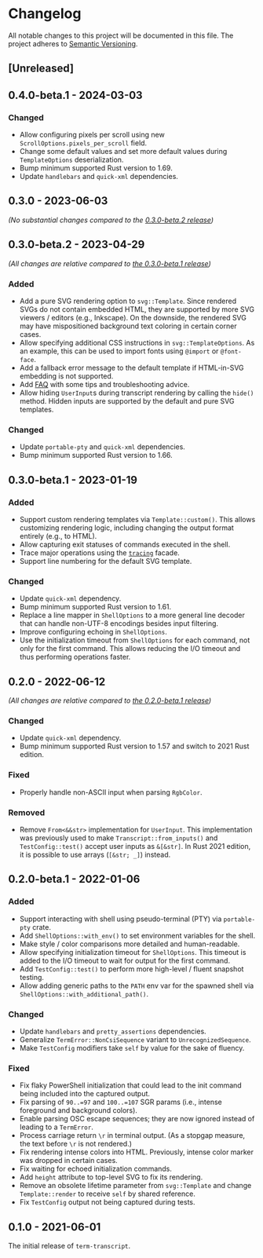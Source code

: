 # Changelog

All notable changes to this project will be documented in this file.
The project adheres to [Semantic Versioning](http://semver.org/spec/v2.0.0.html).

## [Unreleased]

## 0.4.0-beta.1 - 2024-03-03

### Changed

- Allow configuring pixels per scroll using new `ScrollOptions.pixels_per_scroll` field.
- Change some default values and set more default values during `TemplateOptions` deserialization.
- Bump minimum supported Rust version to 1.69.
- Update `handlebars` and `quick-xml` dependencies.

## 0.3.0 - 2023-06-03

*(No substantial changes compared to the [0.3.0-beta.2 release](#030-beta2---2023-04-29))*

## 0.3.0-beta.2 - 2023-04-29

*(All changes are relative compared to [the 0.3.0-beta.1 release](#030-beta1---2023-01-19))*

### Added

- Add a pure SVG rendering option to `svg::Template`. Since rendered SVGs do not contain
  embedded HTML, they are supported by more SVG viewers / editors (e.g., Inkscape).
  On the downside, the rendered SVG may have mispositioned background text coloring
  in certain corner cases.
- Allow specifying additional CSS instructions in `svg::TemplateOptions`.
  As an example, this can be used to import fonts using `@import` or `@font-face`.
- Add a fallback error message to the default template if HTML-in-SVG embedding
  is not supported.
- Add [FAQ](FAQ.md) with some tips and troubleshooting advice.
- Allow hiding `UserInput`s during transcript rendering by calling the `hide()` method.
  Hidden inputs are supported by the default and pure SVG templates.

### Changed

- Update `portable-pty` and `quick-xml` dependencies.
- Bump minimum supported Rust version to 1.66.

## 0.3.0-beta.1 - 2023-01-19

### Added

- Support custom rendering templates via `Template::custom()`. 
  This allows customizing rendering logic, including changing the output format
  entirely (e.g., to HTML).
- Allow capturing exit statuses of commands executed in the shell.
- Trace major operations using the [`tracing`](https://docs.rs/tracing/) facade.
- Support line numbering for the default SVG template.

### Changed

- Update `quick-xml` dependency.
- Bump minimum supported Rust version to 1.61.
- Replace a line mapper in `ShellOptions` to a more general line decoder that can handle
  non-UTF-8 encodings besides input filtering.
- Improve configuring echoing in `ShellOptions`.
- Use the initialization timeout from `ShellOptions` for each command, not only for
  the first command. This allows reducing the I/O timeout and thus performing operations faster.

## 0.2.0 - 2022-06-12

*(All changes are relative compared to [the 0.2.0-beta.1 release](#020-beta1---2022-01-06))*

### Changed

- Update `quick-xml` dependency.
- Bump minimum supported Rust version to 1.57 and switch to 2021 Rust edition.

### Fixed

- Properly handle non-ASCII input when parsing `RgbColor`.

### Removed

- Remove `From<&&str>` implementation for `UserInput`. This implementation was previously used
  to make `Transcript::from_inputs()` and `TestConfig::test()` accept user inputs as `&[&str]`.
  In Rust 2021 edition, it is possible to use arrays (`[&str; _]`) instead.

## 0.2.0-beta.1 - 2022-01-06

### Added

- Support interacting with shell using pseudo-terminal (PTY) via `portable-pty`
  crate.
- Add `ShellOptions::with_env()` to set environment variables for the shell.
- Make style / color comparisons more detailed and human-readable.
- Allow specifying initialization timeout for `ShellOptions`. This timeout
  is added to the I/O timeout to wait for output for the first command.
- Add `TestConfig::test()` to perform more high-level / fluent snapshot testing.
- Allow adding generic paths to the `PATH` env var for the spawned shell
  via `ShellOptions::with_additional_path()`.

### Changed

- Update `handlebars` and `pretty_assertions` dependencies.
- Generalize `TermError::NonCsiSequence` variant to `UnrecognizedSequence`.
- Make `TestConfig` modifiers take `self` by value for the sake of fluency.

### Fixed

- Fix flaky PowerShell initialization that could lead to the init command
  being included into the captured output.
- Fix parsing of `90..=97` and `100..=107` SGR params (i.e., intense foreground
  and background colors).
- Enable parsing OSC escape sequences; they are now ignored instead of leading
  to a `TermError`.
- Process carriage return `\r` in terminal output. (As a stopgap measure, the text
  before `\r` is not rendered.)
- Fix rendering intense colors into HTML. Previously, intense color marker
  was dropped in certain cases.
- Fix waiting for echoed initialization commands.
- Add `height` attribute to top-level SVG to fix its rendering.
- Remove an obsolete lifetime parameter from `svg::Template` and change `Template::render`
  to receive `self` by shared reference.
- Fix `TestConfig` output not being captured during tests.

## 0.1.0 - 2021-06-01

The initial release of `term-transcript`.
